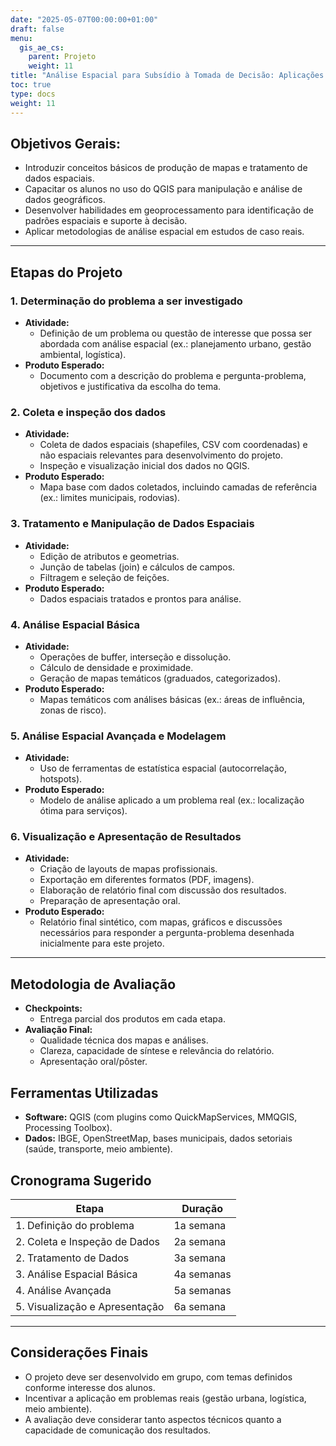 ```yaml
---
date: "2025-05-07T00:00:00+01:00"
draft: false
menu:
  gis_ae_cs:
    parent: Projeto
    weight: 11
title: "Análise Espacial para Subsídio à Tomada de Decisão: Aplicações em Contextos Públicos e Privados"
toc: true
type: docs
weight: 11
---
```



## **Objetivos Gerais:**  
- Introduzir conceitos básicos de produção de mapas e tratamento de dados espaciais.  
- Capacitar os alunos no uso do QGIS para manipulação e análise de dados geográficos.  
- Desenvolver habilidades em geoprocessamento para identificação de padrões espaciais e suporte à decisão.  
- Aplicar metodologias de análise espacial em estudos de caso reais.  

---  

## **Etapas do Projeto**  

### **1. Determinação do problema a ser investigado**
- **Atividade:**  
  - Definição de um problema ou questão de interesse que possa ser abordada com análise espacial (ex.: planejamento urbano, gestão ambiental, logística).
- **Produto Esperado:**
  - Documento com a descrição do problema e pergunta-problema, objetivos e justificativa da escolha do tema.

### **2. Coleta e inspeção dos dados**
- **Atividade:**  
  - Coleta de dados espaciais (shapefiles, CSV com coordenadas) e não espaciais relevantes para desenvolvimento do projeto.  
  - Inspeção e visualização inicial dos dados no QGIS.
- **Produto Esperado:**
  - Mapa base com dados coletados, incluindo camadas de referência (ex.: limites municipais, rodovias).

### **3. Tratamento e Manipulação de Dados Espaciais**  
- **Atividade:**  
  - Edição de atributos e geometrias.  
  - Junção de tabelas (join) e cálculos de campos.  
  - Filtragem e seleção de feições.  
- **Produto Esperado:**  
  - Dados espaciais tratados e prontos para análise.  

### **4. Análise Espacial Básica**  
- **Atividade:**  
  - Operações de buffer, interseção e dissolução.  
  - Cálculo de densidade e proximidade.  
  - Geração de mapas temáticos (graduados, categorizados).  
- **Produto Esperado:**  
  - Mapas temáticos com análises básicas (ex.: áreas de influência, zonas de risco).  

### **5. Análise Espacial Avançada e Modelagem**  
- **Atividade:**  
  - Uso de ferramentas de estatística espacial (autocorrelação, hotspots).  
- **Produto Esperado:**  
  - Modelo de análise aplicado a um problema real (ex.: localização ótima para serviços).  

### **6. Visualização e Apresentação de Resultados**  
- **Atividade:**  
  - Criação de layouts de mapas profissionais.  
  - Exportação em diferentes formatos (PDF, imagens).  
  - Elaboração de relatório final com discussão dos resultados.
  - Preparação de apresentação oral.  
- **Produto Esperado:**  
  - Relatório final sintético, com mapas, gráficos e discussões necessários para responder a pergunta-problema desenhada inicialmente para este projeto.  

---  

## **Metodologia de Avaliação**  
- **Checkpoints:**  
  - Entrega parcial dos produtos em cada etapa.  
- **Avaliação Final:**  
  - Qualidade técnica dos mapas e análises.  
  - Clareza, capacidade de síntese e relevância do relatório.  
  - Apresentação oral/pôster.  

## **Ferramentas Utilizadas**  
- **Software:** QGIS (com plugins como QuickMapServices, MMQGIS, Processing Toolbox).  
- **Dados:** IBGE, OpenStreetMap, bases municipais, dados setoriais (saúde, transporte, meio ambiente).  

## **Cronograma Sugerido**  
| Etapa | Duração |  
|-------|---------|  
| 1. Definição do problema | 1a semana |  
| 2. Coleta e Inspeção de Dados | 2a semana |
| 2. Tratamento de Dados | 3a semana |  
| 3. Análise Espacial Básica | 4a semanas |  
| 4. Análise Avançada | 5a semanas |  
| 5. Visualização e Apresentação | 6a semana |  

---  

## **Considerações Finais**  
- O projeto deve ser desenvolvido em grupo, com temas definidos conforme interesse dos alunos.  
- Incentivar a aplicação em problemas reais (gestão urbana, logística, meio ambiente).  
- A avaliação deve considerar tanto aspectos técnicos quanto a capacidade de comunicação dos resultados.  

